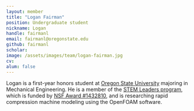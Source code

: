 ```yaml
---
layout: member
title: "Logan Fairman"
position: Undergraduate student
nickname: Logan
handle: fairmanl
email: fairmanl@oregonstate.edu
github: fairmanl
scholar:
image: /assets/images/team/logan-fairman.jpg
cv:
alum: false
---
```


Logan is a first-year honors student at [Oregon State University] majoring in Mechanical Engineering. He is a member of the [STEM Leaders program](http://stemleaders.oregonstate.edu/content/about), which is funded by [NSF Award #1432810](https://www.nsf.gov/awardsearch/showAward?AWD_ID=1432810), and is researching rapid compression machine modeling using the OpenFOAM software.

[Oregon State University]: http://oregonstate.edu/
[School of Mechanical, Industrial, and Manufacturing Engineering]: http://mime.oregonstate.edu
[URSA Engage]: http://undergraduate.oregonstate.edu/research/funding-opportunities/ursa-engage

